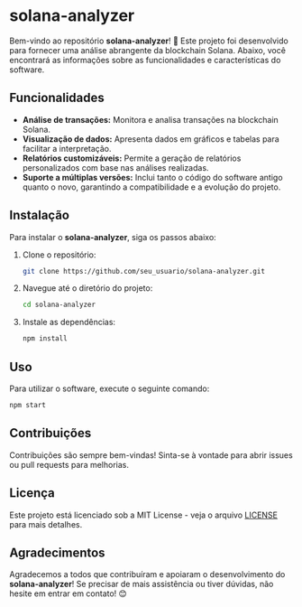 
# solana-analyzer

Bem-vindo ao repositório **solana-analyzer**! 🎉 Este projeto foi desenvolvido para fornecer uma análise abrangente da blockchain Solana. Abaixo, você encontrará as informações sobre as funcionalidades e características do software.

## Funcionalidades

- **Análise de transações:** Monitora e analisa transações na blockchain Solana.
- **Visualização de dados:** Apresenta dados em gráficos e tabelas para facilitar a interpretação.
- **Relatórios customizáveis:** Permite a geração de relatórios personalizados com base nas análises realizadas.
- **Suporte a múltiplas versões:** Inclui tanto o código do software antigo quanto o novo, garantindo a compatibilidade e a evolução do projeto.

## Instalação

Para instalar o **solana-analyzer**, siga os passos abaixo:

1. Clone o repositório:
   ```bash
   git clone https://github.com/seu_usuario/solana-analyzer.git
   ```
2. Navegue até o diretório do projeto:
   ```bash
   cd solana-analyzer
   ```
3. Instale as dependências:
   ```bash
   npm install
   ```

## Uso

Para utilizar o software, execute o seguinte comando:
```bash
npm start
```

## Contribuições

Contribuições são sempre bem-vindas! Sinta-se à vontade para abrir issues ou pull requests para melhorias.

## Licença

Este projeto está licenciado sob a MIT License - veja o arquivo [LICENSE](LICENSE) para mais detalhes.

## Agradecimentos

Agradecemos a todos que contribuíram e apoiaram o desenvolvimento do **solana-analyzer**! Se precisar de mais assistência ou tiver dúvidas, não hesite em entrar em contato! 😊